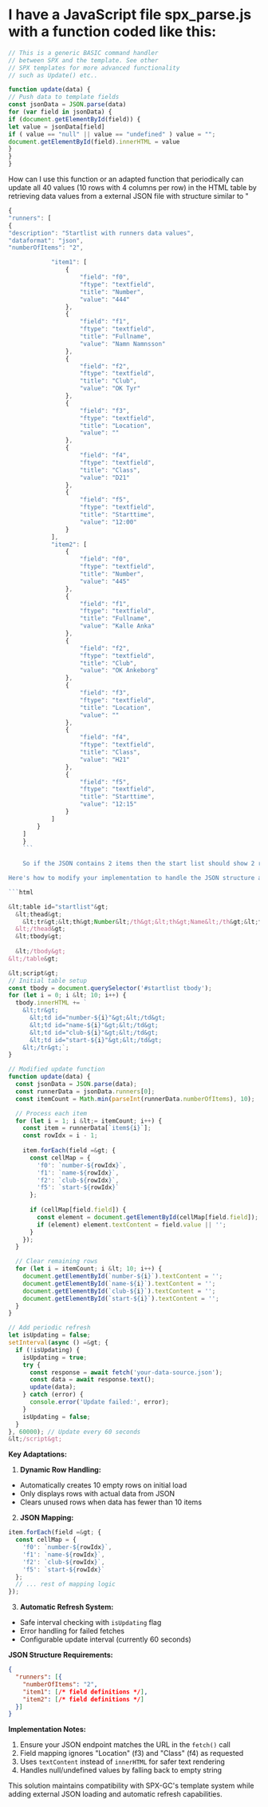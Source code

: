 
# I have a JavaScript file spx_parse.js with a function coded like this: 
```js
// This is a generic BASIC command handler
// between SPX and the template. See other
// SPX templates for more advanced functionality
// such as Update() etc..

function update(data) {
// Push data to template fields
const jsonData = JSON.parse(data)
for (var field in jsonData) {
if (document.getElementById(field)) {
let value = jsonData[field]
if ( value == "null" || value == "undefined" ) value = "";
document.getElementById(field).innerHTML = value
}
}
}
```
How can I use this function or an adapted function that periodically can update all 40 values (10 rows with 4 columns per row) in the HTML table by retrieving data values from a external JSON file with structure similar to "
```js
{
"runners": [
{
"description": "Startlist with runners data values",
"dataformat": "json",
"numberOfItems": "2",

            "item1": [
                {
                    "field": "f0",
                    "ftype": "textfield",
                    "title": "Number",
                    "value": "444"
                },
                {
                    "field": "f1",
                    "ftype": "textfield",
                    "title": "Fullname",
                    "value": "Namn Namnsson"
                },
                {
                    "field": "f2",
                    "ftype": "textfield",
                    "title": "Club",
                    "value": "OK Tyr"
                },
                {
                    "field": "f3",
                    "ftype": "textfield",
                    "title": "Location",
                    "value": ""
                },
                {
                    "field": "f4",
                    "ftype": "textfield",
                    "title": "Class",
                    "value": "D21"
                },
                {
                    "field": "f5",
                    "ftype": "textfield",
                    "title": "Starttime",
                    "value": "12:00"
                }
            ],
            "item2": [
                {
                    "field": "f0",
                    "ftype": "textfield",
                    "title": "Number",
                    "value": "445"
                },
                {
                    "field": "f1",
                    "ftype": "textfield",
                    "title": "Fullname",
                    "value": "Kalle Anka"
                },
                {
                    "field": "f2",
                    "ftype": "textfield",
                    "title": "Club",
                    "value": "OK Ankeborg"
                },
                {
                    "field": "f3",
                    "ftype": "textfield",
                    "title": "Location",
                    "value": ""
                },
                {
                    "field": "f4",
                    "ftype": "textfield",
                    "title": "Class",
                    "value": "H21"
                },
                {
                    "field": "f5",
                    "ftype": "textfield",
                    "title": "Starttime",
                    "value": "12:15"
                }
            ]
        }
    ]
    }
    ```
    
    So if the JSON contains 2 items then the start list should show 2 rows, If it has 3 items then show 3 rows etc. If the JSON has more than 10 items, only the first 10 items should be shown in the startlist. The JSON file may be updated externally, which is the reason that the update() function should be called periodically, like every minute or so. How adapt the code from previous answer to achieve this?

Here's how to modify your implementation to handle the JSON structure and dynamic updates:

```html

&lt;table id="startlist"&gt;
  &lt;thead&gt;
    &lt;tr&gt;&lt;th&gt;Number&lt;/th&gt;&lt;th&gt;Name&lt;/th&gt;&lt;th&gt;Club&lt;/th&gt;&lt;th&gt;Start&lt;/th&gt;&lt;/tr&gt;
  &lt;/thead&gt;
  &lt;tbody&gt;
    
  &lt;/tbody&gt;
&lt;/table&gt;

&lt;script&gt;
// Initial table setup
const tbody = document.querySelector('#startlist tbody');
for (let i = 0; i &lt; 10; i++) {
  tbody.innerHTML += `
    &lt;tr&gt;
      &lt;td id="number-${i}"&gt;&lt;/td&gt;
      &lt;td id="name-${i}"&gt;&lt;/td&gt;
      &lt;td id="club-${i}"&gt;&lt;/td&gt;
      &lt;td id="start-${i}"&gt;&lt;/td&gt;
    &lt;/tr&gt;`;
}

// Modified update function
function update(data) {
  const jsonData = JSON.parse(data);
  const runnerData = jsonData.runners[0];
  const itemCount = Math.min(parseInt(runnerData.numberOfItems), 10);

  // Process each item
  for (let i = 1; i &lt;= itemCount; i++) {
    const item = runnerData[`item${i}`];
    const rowIdx = i - 1;
    
    item.forEach(field =&gt; {
      const cellMap = {
        'f0': `number-${rowIdx}`,
        'f1': `name-${rowIdx}`,
        'f2': `club-${rowIdx}`,
        'f5': `start-${rowIdx}`
      };
      
      if (cellMap[field.field]) {
        const element = document.getElementById(cellMap[field.field]);
        if (element) element.textContent = field.value || '';
      }
    });
  }

  // Clear remaining rows
  for (let i = itemCount; i &lt; 10; i++) {
    document.getElementById(`number-${i}`).textContent = '';
    document.getElementById(`name-${i}`).textContent = '';
    document.getElementById(`club-${i}`).textContent = '';
    document.getElementById(`start-${i}`).textContent = '';
  }
}

// Add periodic refresh
let isUpdating = false;
setInterval(async () =&gt; {
  if (!isUpdating) {
    isUpdating = true;
    try {
      const response = await fetch('your-data-source.json');
      const data = await response.text();
      update(data);
    } catch (error) {
      console.error('Update failed:', error);
    }
    isUpdating = false;
  }
}, 60000); // Update every 60 seconds
&lt;/script&gt;
```

**Key Adaptations:**

1. **Dynamic Row Handling:**

- Automatically creates 10 empty rows on initial load
- Only displays rows with actual data from JSON
- Clears unused rows when data has fewer than 10 items

2. **JSON Mapping:**
```javascript
item.forEach(field =&gt; {
  const cellMap = {
    'f0': `number-${rowIdx}`,
    'f1': `name-${rowIdx}`,
    'f2': `club-${rowIdx}`,
    'f5': `start-${rowIdx}`
  };
  // ... rest of mapping logic
});
```

3. **Automatic Refresh System:**

- Safe interval checking with `isUpdating` flag
- Error handling for failed fetches
- Configurable update interval (currently 60 seconds)

**JSON Structure Requirements:**

```json
{
  "runners": [{
    "numberOfItems": "2",
    "item1": [/* field definitions */],
    "item2": [/* field definitions */]
  }]
}
```

**Implementation Notes:**

1. Ensure your JSON endpoint matches the URL in the `fetch()` call
2. Field mapping ignores "Location" (f3) and "Class" (f4) as requested
3. Uses `textContent` instead of `innerHTML` for safer text rendering
4. Handles null/undefined values by falling back to empty string

This solution maintains compatibility with SPX-GC's template system while adding external JSON loading and automatic refresh capabilities.

